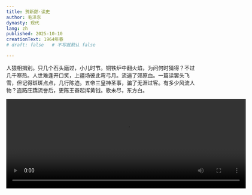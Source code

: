 ```yaml
---
title: 贺新郎·读史
author: 毛泽东
dynasty: 现代
lang: zh
published: 2025-10-10
creationText: 1964年春
# draft: false   # 不写就默认 false

---
```


人猿相揖别。只几个石头磨过，小儿时节。铜铁炉中翻火焰，为问何时猜得？不过几千寒热。人世难逢开口笑，上疆场彼此弯弓月。流遍了郊原血。一篇读罢头飞雪，但记得斑斑点点，几行陈迹。五帝三皇神圣事，骗了无涯过客。有多少风流人物？盗跖庄蹻流誉后，更陈王奋起挥黄钺。歌未尽，东方白。

<video width="640
" height="240" controls>
    <source src="/video/hexinlang_dushi.mp4" type="video/mp4">
</video>